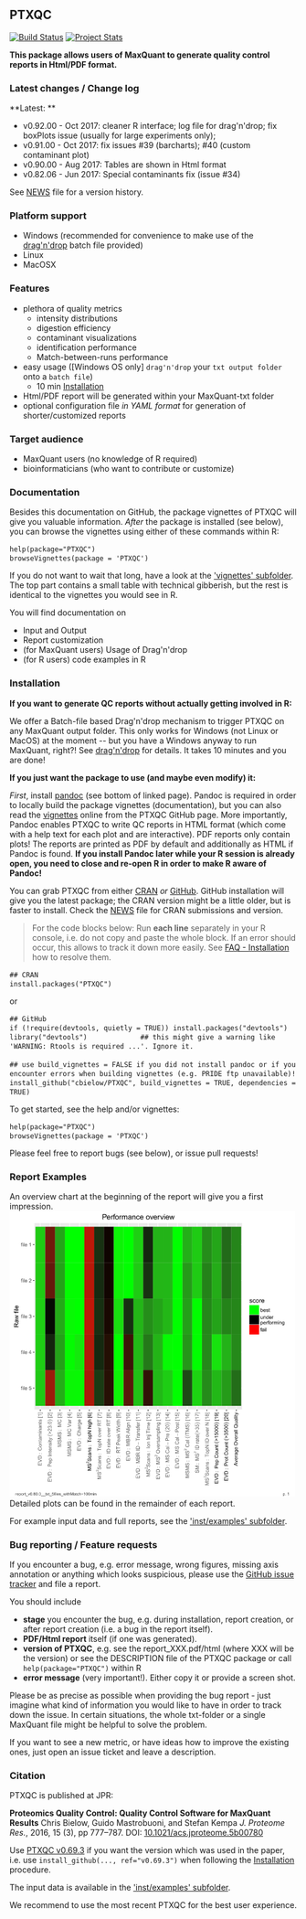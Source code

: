 PTXQC
---------------

[![Build Status](https://travis-ci.org/cbielow/PTXQC.svg?branch=master)](https://travis-ci.org/cbielow/PTXQC) 
[![Project Stats](https://www.openhub.net/p/PTXQC/widgets/project_thin_badge.gif)](https://www.openhub.net/p/PTXQC)

**This package allows users of MaxQuant to generate quality control reports in Html/PDF format.**

### Latest changes / Change log

**Latest: **
  - v0.92.00 - Oct 2017: cleaner R interface; log file for drag'n'drop; fix boxPlots issue (usually for large experiments only);
  - v0.91.00 - Oct 2017: fix issues #39 (barcharts); #40 (custom contaminant plot)
  - v0.90.00 - Aug 2017: Tables are shown in Html format
  - v0.82.06 - Jun 2017: Special contaminants fix (issue #34)

See [NEWS][News_File] file for a version history.

### Platform support
  - Windows (recommended for convenience to make use of the [drag'n'drop][1] batch file provided)
  - Linux
  - MacOSX
  
### Features
  - plethora of quality metrics
    - intensity distributions
    - digestion efficiency
    - contaminant visualizations
    - identification performance
    - Match-between-runs performance
  - easy usage ([Windows OS only] `drag'n'drop` your `txt output folder` onto a `batch file`)
    - 10 min [Installation](#installation)
  - Html/PDF report will be generated within your MaxQuant-txt folder
  - optional configuration file *in YAML format* for generation of shorter/customized reports

### Target audience
  - MaxQuant users (no knowledge of R required)
  - bioinformaticians (who want to contribute or customize)


### Documentation
  
Besides this documentation on GitHub, the package vignettes
of PTXQC will give you valuable information. *After* the package is installed (see below),
you can browse the vignettes using either of these commands within R:

    help(package="PTXQC")
    browseVignettes(package = 'PTXQC')
  
If you do not want to wait that long, have a look at the ['vignettes' subfolder][3].
The top part contains a small table with technical gibberish, but the rest is identical to the
vignettes you would see in R.

You will find documentation on
  - Input and Output
  - Report customization
  - (for MaxQuant users) Usage of Drag'n'drop
  - (for R users) code examples in R

### Installation

**If you want to generate QC reports without actually getting involved in R:**

We offer a Batch-file based Drag'n'drop mechanism to trigger PTXQC on any MaxQuant output folder.
This only works for Windows (not Linux or MacOS) at the moment -- but you have a Windows anyway to run MaxQuant, right?!
See [drag'n'drop][1] for details. It takes 10 minutes and you are done!

**If you just want the package to use (and maybe even modify) it:**

*First*, install [pandoc](https://github.com/jgm/pandoc/releases) (see bottom of linked page). Pandoc is required in order to locally build the package vignettes (documentation),
but you can also read the [vignettes][Ref_Vign] online from the PTXQC GitHub page. More importantly, Pandoc enables PTXQC to write QC reports in HTML format (which come
with a help text for each plot and are interactive). PDF reports only contain plots!
The reports are printed as PDF by default and additionally as HTML if Pandoc is found.
**If you install Pandoc later while your R session is already open, you need to close and re-open R in order to make R aware of Pandoc!**
   
You can grab PTXQC from either [CRAN](https://CRAN.R-project.org/package=PTXQC) *or* [GitHub](https://github.com/cbielow/PTXQC#installation).
GitHub installation will give you the latest package; the CRAN version might be a little older, but is faster to install. Check the [NEWS][News_File] file for CRAN submissions and version.
> For the code blocks below: Run **each line** separately in your R console, i.e. do not copy and paste the whole block.
> If an error should occur, this allows to track it down more easily. See [FAQ - Installation][Ref_VignFAQ]
> how to resolve them.

    ## CRAN
    install.packages("PTXQC")
or

    ## GitHub
    if (!require(devtools, quietly = TRUE)) install.packages("devtools")
    library("devtools")             ## this might give a warning like 'WARNING: Rtools is required ...'. Ignore it.
    
	## use build_vignettes = FALSE if you did not install pandoc or if you encounter errors when building vignettes (e.g. PRIDE ftp unavailable)!
	install_github("cbielow/PTXQC", build_vignettes = TRUE, dependencies = TRUE)

To get started, see the help and/or vignettes:

    help(package="PTXQC")
    browseVignettes(package = 'PTXQC')

Please feel free to report bugs (see below), or issue pull requests!    

### Report Examples

An overview chart at the beginning of the report will give you a first impression.
<img src="./inst/examples/example_heatmap.png?raw=true" width="500" /><br>
Detailed plots can be found in the remainder of each report.

For example input data and full reports, see the ['inst/examples' subfolder][2].

### Bug reporting / Feature requests

If you encounter a bug, e.g. error message, wrong figures, missing axis annotation or anything which looks
suspicious, please use the [GitHub issue tracker][issuetracker] and file a report.

You should include
  - **stage** you encounter the bug, e.g. during installation, report creation, or after report creation (i.e. a bug in the report itself).
  - **PDF/Html report** itself (if one was generated).
  - **version of PTXQC**, e.g. see the report_XXX.pdf/html (where XXX will be the version) or see the DESCRIPTION file of the PTXQC package or call `help(package="PTXQC")` within R
  - **error message** (very important!). Either copy it or provide a screen shot.

Please be as precise as possible when providing the bug report - just imagine what kind of information you would like to have in order
to track down the issue.
In certain situations, the whole txt-folder or a single MaxQuant file might be helpful to solve the problem.

If you want to see a new metric, or have ideas how to improve the existing ones, just open an issue ticket and leave a description.
  
### Citation

PTXQC is published at JPR:

**Proteomics Quality Control: Quality Control Software for MaxQuant Results**
Chris Bielow, Guido Mastrobuoni, and Stefan Kempa
*J. Proteome Res.*, 2016, 15 (3), pp 777–787.
DOI: [10.1021/acs.jproteome.5b00780][JPR_paper]

Use [PTXQC v0.69.3][JPR_PTXQC] if you want the version which was used in the paper, i.e.
use `install_github(..., ref="v0.69.3")` when following the [Installation](#installation) procedure.

The input data is available in the ['inst/examples' subfolder][2].

We recommend to use the most recent PTXQC for the best user experience.
  
  [1]: https://github.com/cbielow/PTXQC/tree/master/inst/dragNdrop
  [2]: https://github.com/cbielow/PTXQC/tree/master/inst/examples
  [3]: https://github.com/cbielow/PTXQC/tree/master/vignettes
  [issuetracker]: https://github.com/cbielow/PTXQC/issues
  [JPR_PTXQC]: https://github.com/cbielow/PTXQC/releases/tag/v0.69.3
  [Ref_VignFAQ]: https://github.com/cbielow/PTXQC/blob/master/vignettes/PTXQC-FAQ.Rmd
  [Ref_Vign]: https://github.com/cbielow/PTXQC/tree/master/vignettes
  [News_File]: https://github.com/cbielow/PTXQC/blob/master/NEWS
  [JPR_paper]: https://doi.org/10.1021/acs.jproteome.5b00780
